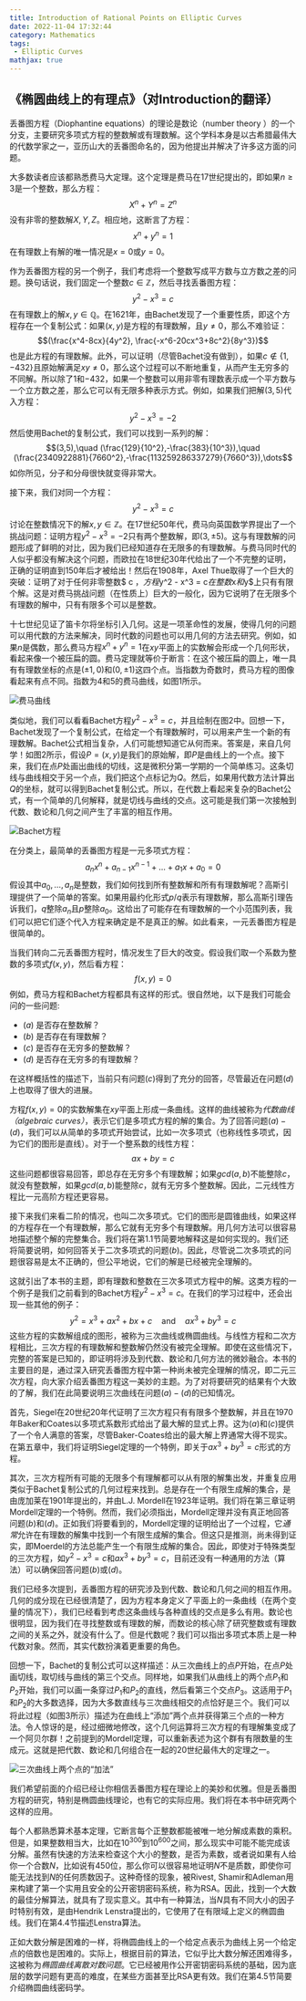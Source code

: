 ```yaml
---
title: Introduction of Rational Points on Elliptic Curves
date: 2022-11-04 17:32:44
category: Mathematics
tags:
 - Elliptic Curves
mathjax: true
---
```


## 《椭圆曲线上的有理点》（对Introduction的翻译）

丢番图方程（Diophantine equations）的理论是数论（number theory ）的一个分支，主要研究多项式方程的整数解或有理数解。这个学科本身是以古希腊最伟大的代数学家之一，亚历山大的丢番图命名的，因为他提出并解决了许多这方面的问题。

大多数读者应该都熟悉费马大定理。这个定理是费马在17世纪提出的，即如果$n \geq 3$是一个整数，那么方程：
$$X^n + Y^n = Z^n$$
没有非零的整数解$X,Y,Z$。相应地，这断言了方程：
$$x^n + y^n = 1$$
在有理数上有解的唯一情况是$x=0$或$y=0$。

<!--more-->

作为丢番图方程的另一个例子，我们考虑将一个整数写成平方数与立方数之差的问题。换句话说，我们固定一个整数$c \in \mathbb{Z}$，然后寻找丢番图方程：
$$y^2 - x^3 = c$$
在有理数上的解$x,y \in \mathbb{Q}$。在1621年，由Bachet发现了一个重要性质，即这个方程存在一个复制公式：如果$(x,y)$是方程的有理数解，且$y\neq 0$，那么不难验证：
$$(\frac{x^4-8cx}{4y^2}, \frac{-x^6-20cx^3+8c^2}{8y^3})$$
也是此方程的有理数解。此外，可以证明（尽管Bachet没有做到），如果$c \notin \lbrace 1,-432 \rbrace$且原始解满足$xy\neq 0$，那么这个过程可以不断地重复，从而产生无穷多的不同解。所以除了$1$和$-432$，如果一个整数可以用非零有理数表示成一个平方数与一个立方数之差，那么它可以有无限多种表示方式。例如，如果我们把解$(3,5)$代入方程：
$$y^2-x^3=-2$$
然后使用Bachet的复制公式，我们可以找到一系列的解：
$$(3,5),\quad (\frac{129}{10^2},-\frac{383}{10^3}),\quad (\frac{2340922881}{7660^2},-\frac{113259286337279}{7660^3}),\dots$$
如你所见，分子和分母很快就变得非常大。

接下来，我们对同一个方程：
$$y^2 - x^3 = c$$
讨论在整数情况下的解$x,y \in \mathbb{Z}$。在17世纪50年代，费马向英国数学界提出了一个挑战问题：证明方程$y^2−x^3 = −2$只有两个整数解，即$(3,\pm 5)$。这与有理数解的问题形成了鲜明的对比，因为我们已经知道存在无限多的有理数解。与费马同时代的人似乎都没有解决这个问题，而欧拉在18世纪30年代给出了一个不完整的证明，正确的证明直到150年后才被给出！然后在1908年，Axel Thue取得了一个巨大的突破：证明了对于任何非零整数$ c $，方程$y^2 - x^3 = c$在整数$x$和$y$上只有有限个解。这是对费马挑战问题（在性质上）巨大的一般化，因为它说明了在无限多个有理数的解中，只有有限多个可以是整数。

十七世纪见证了笛卡尔将坐标引入几何。这是一项革命性的发展，使得几何的问题可以用代数的方法来解决，同时代数的问题也可以用几何的方法去研究。例如，如果$n$是偶数，那么费马方程$x^n + y^n = 1$在$xy$平面上的实数解会形成一个几何形状，看起来像一个被压扁的圆。费马定理就等价于断言：在这个被压扁的圆上，唯一具有有理数坐标的点是$(\pm 1, 0)$和$(0, \pm 1)$这四个点。当指数为奇数时，费马方程的图像看起来有点不同。指数为$4$和$5$的费马曲线，如图$1$所示。

![费马曲线](RationalPointOnEllipticCurves/figure1.png)

类似地，我们可以看看Bachet方程$y^2 - x^3 = c$，并且绘制在图$2$中。回想一下，Bachet发现了一个复制公式，在给定一个有理数解时，可以用来产生一个新的有理数解。Bachet公式相当复杂，人们可能想知道它从何而来。答案是，来自几何学！如图2所示，假设$P = (x, y)$是我们的原始解，即$P$是曲线上的一个点。接下来，我们在点$P$处画出曲线的切线，这是微积分第一学期的一个简单练习。这条切线与曲线相交于另一个点，我们把这个点标记为$Q$。然后，如果用代数方法计算出$Q$的坐标，就可以得到Bachet复制公式。所以，在代数上看起来复杂的Bachet公式，有一个简单的几何解释，就是切线与曲线的交点。这可能是我们第一次接触到代数、数论和几何之间产生了丰富的相互作用。

![Bachet方程](RationalPointOnEllipticCurves/figure2.png)

在分类上，最简单的丢番图方程是一元多项式方程：
$$a_n x^n + a_{n-1}x^{n-1} + \dots + a_1 x + a_0 =0$$
假设其中$a_0,\dots,a_n$是整数，我们如何找到所有整数解和所有有理数解呢？高斯引理提供了一个简单的答案。如果用最约化形式$p/q$表示有理数解，那么高斯引理告诉我们，$q$整除$a_n$且$p$整除$a_0$。这给出了可能存在有理数解的一个小范围列表，我们可以把它们逐个代入方程来确定是不是真正的解。如此看来，一元丢番图方程是很简单的。

当我们转向二元丢番图方程时，情况发生了巨大的改变。假设我们取一个系数为整数的多项式$f(x, y)$，然后看方程：
$$f(x,y) = 0$$
例如，费马方程和Bachet方程都具有这样的形式。很自然地，以下是我们可能会问的一些问题:

- $(a)$ 是否存在整数解？
- $(b)$ 是否存在有理数解？
- $(c)$ 是否存在无穷多的整数解？
- $(d)$ 是否存在无穷多的有理数解？

在这样概括性的描述下，当前只有问题$(c)$得到了充分的回答，尽管最近在问题$(d)$上也取得了很大的进展。

方程$f(x, y) = 0$的实数解集在$xy$平面上形成一条曲线。这样的曲线被称为*代数曲线（algebraic curves）*，表示它们是多项式方程的解的集合。为了回答问题$(a) - (d)$，我们可以从简单的多项式开始尝试，比如一次多项式（也称线性多项式，因为它们的图形是直线）。对于一个整系数的线性方程：
$$ax + by = c$$
这些问题都很容易回答，即总存在无穷多个有理数解；如果$gcd(a, b)$不能整除$c$，就没有整数解，如果$gcd(a, b)$能整除$c$，就有无穷多个整数解。因此，二元线性方程比一元高阶方程还更容易。

接下来我们来看二阶的情况，也叫二次多项式。它们的图形是圆锥曲线，如果这样的方程存在一个有理数解，那么它就有无穷多个有理数解。用几何方法可以很容易地描述整个解的完整集合。我们将在第1.1节简要地解释这是如何实现的。我们还将简要说明，如何回答关于二次多项式的问题$(b)$。因此，尽管说二次多项式的问题很容易是太不正确的，但公平地说，它们的解是已经被完全理解的。

这就引出了本书的主题，即有理数和整数在三次多项式方程中的解。这类方程的一个例子是我们之前看到的Bachet方程$y^2−x^3 = c$。在我们的学习过程中，还会出现一些其他的例子：
$$y^2 = x^3 + ax^2 + bx + c \quad \text{and} \quad  ax^3 + by^3 = c$$
这些方程的实数解组成的图形，被称为三次曲线或椭圆曲线。与线性方程和二次方程相比，三次方程的有理数解和整数解仍然没有被完全理解。即使在这些情况下，完整的答案是已知的，即证明将涉及到代数、数论和几何方法的微妙融合。本书的主要目的是，通过深入研究丢番图方程中第一种尚未被完全理解的情况，即二元三次方程，向大家介绍丢番图方程这一美妙的主题。为了对将要研究的结果有个大致的了解，我们在此简要说明三次曲线在问题$(a) - (d)$的已知情况。

首先，Siegel在20世纪20年代证明了三次方程只有有限多个整数解，并且在1970年Baker和Coates以多项式系数形式给出了最大解的显式上界。这为$(a)$和$(c)$提供了一个令人满意的答案，尽管Baker-Coates给出的最大解上界通常大得不现实。在第五章中，我们将证明Siegel定理的一个特例，即关于$ax^3 + by^3 = c$形式的方程。

其次，三次方程所有可能的无限多个有理解都可以从有限的解集出发，并重复应用类似于Bachet复制公式的几何过程来找到。总是存在一个有限生成解的集合，是由庞加莱在1901年提出的，并由L.J. Mordell在1923年证明。我们将在第三章证明Mordell定理的一个特例。然而，我们必须指出，Mordell定理并没有真正地回答问题$(b)$和$(d)$。正如我们将要看到的，Mordell定理的证明给出了一个过程，它*通常*允许在有理数的解集中找到一个有限生成解的集合。但这只是推测，尚未得到证实，即Moerdel的方法总能产生一个有限生成解的集合。因此，即使对于特殊类型的三次方程，如$y^2−x^3 = c$和$ax^3 + by^3 = c$，目前还没有一种通用的方法（算法）可以确保回答问题$(b)$或$(d)$。

我们已经多次提到，丢番图方程的研究涉及到代数、数论和几何之间的相互作用。几何的成分现在已经很清楚了，因为方程本身定义了平面上的一条曲线（在两个变量的情况下），我们已经看到考虑这条曲线与各种直线的交点是多么有用。数论也很明显，因为我们在寻找整数或有理数的解，而数论的核心除了研究整数或有理数之间的关系之外，就没有什么了。但是代数呢？我们可以指出多项式本质上是一种代数对象。然而，其实代数扮演着更重要的角色。

回想一下，Bachet的复制公式可以这样描述：从三次曲线上的点$P$开始，在点$P$处画切线，取切线与曲线的第三个交点。同样地，如果我们从曲线上的两个点$P_1$和$P_2$开始，我们可以画一条穿过$P_1$和$P_2$的直线，然后看第三个交点$P_3$。这适用于$P_1$和$P_2$的大多数选择，因为大多数直线与三次曲线相交的点恰好是三个。我们可以将此过程（如图$3$所示）描述为在曲线上“添加”两个点并获得第三个点的一种方法。令人惊讶的是，经过细微地修改，这个几何运算将三次方程的有理解集变成了一个阿贝尔群！之前提到的Mordell定理，可以重新表述为这个群有有限数量的生成元。这就是把代数、数论和几何组合在一起的20世纪最伟大的定理之一。

![三次曲线上两个点的“加法”](RationalPointOnEllipticCurves/figure3.png)

我们希望前面的介绍已经让你相信丢番图方程在理论上的美妙和优雅。但是丢番图方程的研究，特别是椭圆曲线理论，也有它的实际应用。我们将在本书中研究两个这样的应用。

每个人都熟悉算术基本定理，它断言每个正整数都能被唯一地分解成素数的乘积。但是，如果整数相当大，比如在$10^{300}$到$10^{600}$之间，那么现实中可能不能完成该分解。虽然有快速的方法来检查这个大小的整数，是否为素数，或者说如果有人给你一个合数$N$，比如说有$450$位，那么你可以很容易地证明$N$不是质数，即使你可能无法找到$N$的任何质数因子。这种奇怪的现象，被Rivest, Shamir和Adleman用来构建了第一个实用且安全的公开密钥密码系统，称为RSA。因此，找到一个大数的最佳分解算法，就具有了现实意义。其中有一种算法，当$N$具有不同大小的因子时特别有效，是由Hendrik Lenstra提出的，它使用了在有限域上定义的椭圆曲线。我们在第4.4节描述Lenstra算法。

正如大数分解是困难的一样，将椭圆曲线上的一个给定点表示为曲线上另一个给定点的倍数也是困难的。实际上，根据目前的算法，它似乎比大数分解还困难得多，这被称为*椭圆曲线离散对数问题*。它已经被用作公开密钥密码系统的基础，因为底层的数学问题有更高的难度，在某些方面甚至比RSA更有效。我们在第4.5节简要介绍椭圆曲线密码学。
